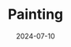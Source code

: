 ---
date: 2024-07-10
imgdir: "painting"
featured_image: p1.jpg
title: Painting
sort_by: Name
resources:
  - src: p1.jpg
    title: 膠彩-血百合
---
